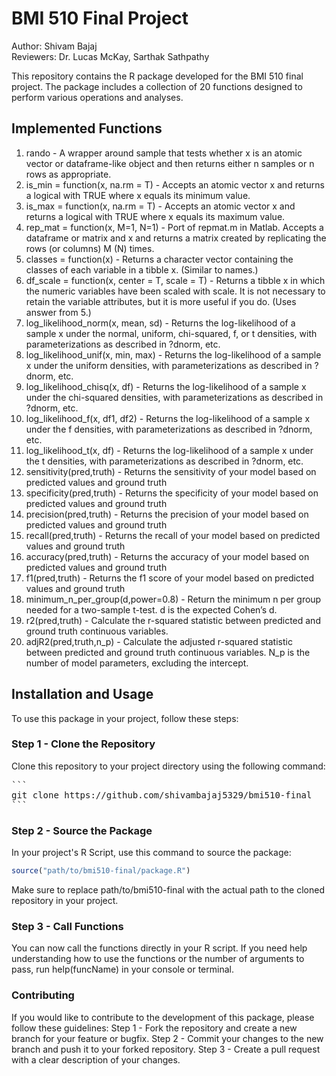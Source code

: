 # BMI 510 Final Project

Author: Shivam Bajaj  
Reviewers: Dr. Lucas McKay, Sarthak Sathpathy

This repository contains the R package developed for the BMI 510 final project. The package includes a collection of 20 functions designed to perform various operations and analyses.

## Implemented Functions

1. rando - A wrapper around sample that tests whether x is an atomic vector or dataframe-like object and then returns either n samples or n rows as appropriate.
2. is_min = function(x, na.rm = T) - Accepts an atomic vector x and returns a logical with TRUE where x equals its minimum value.
3. is_max = function(x, na.rm = T) - Accepts an atomic vector x and returns a logical with TRUE where x equals its maximum value.
4. rep_mat = function(x, M=1, N=1) - Port of repmat.m in Matlab. Accepts a dataframe or matrix and x and returns a matrix created by replicating the rows (or columns) M (N) times.
5. classes = function(x) - Returns a character vector containing the classes of each variable in a tibble x. (Similar to names.)
6. df_scale = function(x, center = T, scale = T) - Returns a tibble x in which the numeric variables have been scaled with scale. It is not necessary to retain the variable attributes, but it is more useful if you do. (Uses answer from 5.)
7. log_likelihood_norm(x, mean, sd) - Returns the log-likelihood of a sample x under the normal, uniform, chi-squared, f, or t densities, with parameterizations as described in ?dnorm, etc. 
8. log_likelihood_unif(x, min, max) - Returns the log-likelihood of a sample x under the uniform densities, with parameterizations as described in ?dnorm, etc. 
9. log_likelihood_chisq(x, df) - Returns the log-likelihood of a sample x under the chi-squared densities, with parameterizations as described in ?dnorm, etc. 
10. log_likelihood_f(x, df1, df2) - Returns the log-likelihood of a sample x under the f densities, with parameterizations as described in ?dnorm, etc. 
11. log_likelihood_t(x, df) - Returns the log-likelihood of a sample x under the t densities, with parameterizations as described in ?dnorm, etc. 
12. sensitivity(pred,truth) - Returns the sensitivity of your model based on predicted values and ground truth
13. specificity(pred,truth) - Returns the specificity of your model based on predicted values and ground truth
14. precision(pred,truth) - Returns the precision of your model based on predicted values and ground truth
15. recall(pred,truth) - Returns the recall of your model based on predicted values and ground truth
16. accuracy(pred,truth) - Returns the accuracy of your model based on predicted values and ground truth
17. f1(pred,truth) - Returns the f1 score of your model based on predicted values and ground truth
18. minimum_n_per_group(d,power=0.8) - Return the minimum n per group needed for a two-sample t-test. d is the expected Cohen’s d.
19. r2(pred,truth) - Calculate the r-squared statistic between predicted and ground truth continuous variables.
20. adjR2(pred,truth,n_p) - Calculate the adjusted r-squared statistic between predicted and ground truth continuous variables. N_p is the number of model parameters, excluding the intercept.

## Installation and Usage

To use this package in your project, follow these steps:

### Step 1 - Clone the Repository

Clone this repository to your project directory using the following command:

<pre>
```
git clone https://github.com/shivambajaj5329/bmi510-final
```
</pre>

### Step 2 - Source the Package

In your project's R Script, use this command to source the package:

```R
source("path/to/bmi510-final/package.R")
```

Make sure to replace path/to/bmi510-final with the actual path to the cloned repository in your project.

### Step 3 - Call Functions
You can now call the functions directly in your R script. If you need help understanding how to use the functions or the number of arguments to pass, run help(funcName) in your console or terminal.

### Contributing
If you would like to contribute to the development of this package, please follow these guidelines:
Step 1 - Fork the repository and create a new branch for your feature or bugfix.
Step 2 - Commit your changes to the new branch and push it to your forked repository.
Step 3 - Create a pull request with a clear description of your changes.
